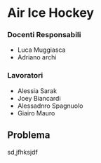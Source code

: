 # Air Ice Hockey
### Docenti Responsabili
* Luca Muggiasca
* Adriano archi
### Lavoratori
* Alessia Sarak
* Joey Biancardi
* Alessadnro Spagnuolo
* Giairo Mauro
## Problema
sd,jfhksjdf

